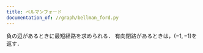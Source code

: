 ```yaml
---
title: ベルマンフォード
documentation_of: //graph/bellman_ford.py
---
```


負の辺があるときに最短経路を求められる．
有向閉路があるときは，$(-1,-1)$を返す．
